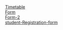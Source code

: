 [Timetable](https://heenatariq765.github.io/Web-Tech-Lab--CSP3313/studentreg.html.html)
<br>
[Form](https://heenatariq765.github.io/Web-Tech-Lab--CSP3313/form2.html)
<br>
[Form-2](https://heenatariq765.github.io/Web-Tech-Lab--CSP3313/FORM.html)
<br>
[student-Registration-form](https://heenatariq765.github.io/Web-Tech-Lab--CSP3313/TimetableCSE3rdsem.html)

 

